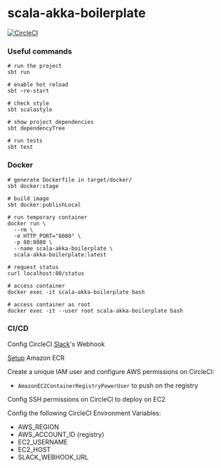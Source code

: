 # scala-akka-boilerplate

[![CircleCI][circleci-image]][circleci-url]

[circleci-image]: https://circleci.com/gh/brightwindanalysis/scala-akka-boilerplate.svg?style=svg
[circleci-url]: https://circleci.com/gh/brightwindanalysis/scala-akka-boilerplate

### Useful commands
```
# run the project
sbt run

# enable hot reload
sbt ~re-start

# check style
sbt scalastyle

# show project dependencies
sbt dependencyTree

# run tests
sbt test
```

### Docker
```
# generate Dockerfile in target/docker/
sbt docker:stage

# build image
sbt docker:publishLocal

# run temporary container
docker run \
  --rm \
  -e HTTP_PORT="8080" \
  -p 80:8080 \
  --name scala-akka-boilerplate \
  scala-akka-boilerplate:latest

# request status
curl localhost:80/status

# access container
docker exec -it scala-akka-boilerplate bash

# access container as root
docker exec -it --user root scala-akka-boilerplate bash
```

### CI/CD

Config CircleCI [Slack](https://slack.com/apps/A0F7VRE7N-circleci)'s Webhook

[Setup](http://docs.aws.amazon.com/AmazonECR/latest/userguide/ECR_GetStarted.html) Amazon ECR

Create a unique IAM user and configure AWS permissions on CircleCI:
* `AmazonEC2ContainerRegistryPowerUser` to push on the registry

Config SSH permissions on CircleCI to deploy on EC2

Config the following CircleCI Environment Variables:
* AWS_REGION
* AWS_ACCOUNT_ID (registry)
* EC2_USERNAME
* EC2_HOST
* SLACK_WEBHOOK_URL
